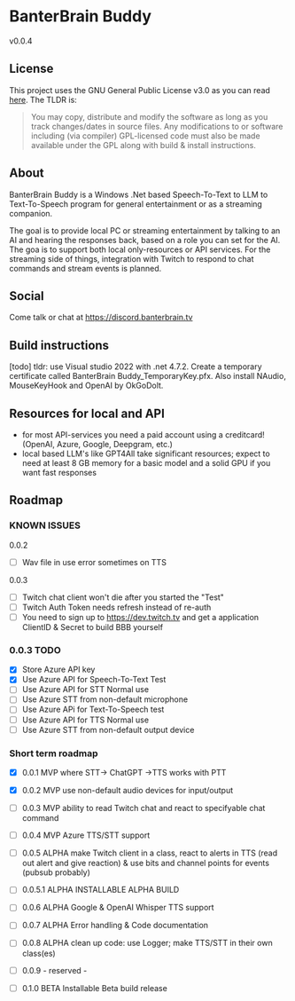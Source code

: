 # BanterBrain Buddy
v0.0.4

## License
This project uses the GNU General Public License v3.0 as you can read [here](./LICENSE.txt). The TLDR is:

>You may copy, distribute and modify the software as long as you track changes/dates in source files. Any modifications to or software including (via compiler) GPL-licensed code must also be made available under the GPL along with build & install instructions.

## About
BanterBrain Buddy is a Windows .Net based Speech-To-Text to LLM to Text-To-Speech program for general entertainment or as a streaming companion.

The goal is to provide local PC or streaming entertainment by talking to an AI and hearing the responses back, based on a role you can set for the AI. The goa is to support both local only-resources or API services.
For the streaming side of things, integration with Twitch to respond to chat commands and stream events is planned.

## Social
Come talk or chat at https://discord.banterbrain.tv

## Build instructions
[todo]
tldr: use Visual studio 2022 with .net 4.7.2. Create a temporary certificate called BanterBrain Buddy_TemporaryKey.pfx. Also install NAudio, MouseKeyHook and OpenAI by OkGoDolt. 

## Resources for local and API
- for most API-services you need a paid account using a creditcard! (OpenAI, Azure, Google, Deepgram, etc.)
- local based LLM's like GPT4All take significant resources; expect to need at least 8 GB memory for a basic model and a solid GPU if you want fast responses

## Roadmap

### KNOWN ISSUES
0.0.2
- [ ] Wav file in use error sometimes on TTS

0.0.3
- [ ] Twitch chat client won't die after you started the "Test" 
- [ ] Twitch Auth Token needs refresh instead of re-auth
- [ ] You need to sign up to https://dev.twitch.tv and get a application ClientID & Secret to build BBB yourself

### 0.0.3 TODO
- [X] Store Azure API key
- [X] Use Azure API for Speech-To-Text Test
- [ ] Use Azure API for STT Normal use
- [ ] Use Azure STT from non-default microphone
- [ ] Use Azure APi for Text-To-Speech test
- [ ] Use Azure API for TTS Normal use
- [ ] Use Azure STT from non-default output device
 
### Short term roadmap
- [X] 0.0.1 MVP where STT-> ChatGPT ->TTS works with PTT
- [X] 0.0.2 MVP use non-default audio devices for input/output
- [ ] 0.0.3 MVP ability to read Twitch chat and react to specifyable chat command
- [ ] 0.0.4 MVP Azure TTS/STT support
- [ ] 0.0.5 ALPHA make Twitch client in a class, react to alerts in TTS (read out alert and give reaction) & use bits and channel points for events (pubsub probably)
- [ ] 0.0.5.1 ALPHA INSTALLABLE ALPHA BUILD
- [ ] 0.0.6 ALPHA Google & OpenAI Whisper TTS support 
- [ ] 0.0.7 ALPHA Error handling & Code documentation
- [ ] 0.0.8 ALPHA clean up code: use Logger; make TTS/STT in their own class(es)
- [ ] 0.0.9 - reserved -
- [ ] 0.1.0 BETA Installable Beta build release


